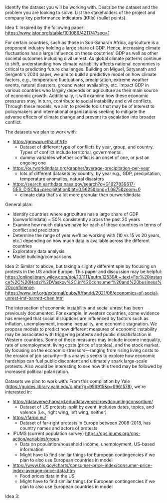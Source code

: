 Identify the dataset you will be working with. Describe the dataset and the problem you are looking to solve. List the stakeholders of the project and company key performance indicators (KPIs) (bullet points).

Idea 1:
Inspired by the following paper: https://www.jstor.org/stable/10.1086/421174?seq=1

For certain countries, such as those in Sub-Saharan Africa, agriculture is a proponent industry holding a large share of GDP. Hence, increasing climate fluctuations has a large influence on these coutnries' GDP as well as other societal outcomes including civil unrest. As global climate patterns continue to shift, understanding how climate variability affects national economies is critical to predicting future challenges. Building on Miguel, Satyanath and  Sergenti's 2004 paper, we aim to build a predictive model on how climate factors, e.g., temperature fluctuations, precipitation, extreme weather events, natural disasters, ground water availability, etc. impact GDP in various countries who largely depends on agriculture as their main source of economic growth. Additionally, it will examine how these economic pressures may, in turn, contribute to social instability and civil conflicts. Through these models, we aim to provide tools that may be of interest to policymakers and international organizations seeking to mitigate the adverse effects of climate change and prevent its escalation into broader conflict.

The datasets we plan to work with:
 * https://growup.ethz.ch/rfe
   - Dataset of different type of conflicts by year, group, and country. Types of conflict include territorial,  governmental.
   - dummy variables whether conflict is an onset of one, or just an ongoing one
 * https://ourworldindata.org/grapher/average-precipitation-per-year
   - lots of different datasets by country, by year e.g., GDP, precipitation, temperature anomalies, natural disasters 
 * https://search.earthdata.nasa.gov/search?g=G1627839617-GES_DISC&q=precipitation&lat=0.5625&long=1.6875&zoom=0
   - climate data that's a lot more granular than ourworldindata

General plan:
  * Identify countries where agriculture has a large share of GDP (ourworldindata) ~ 50% consistently across the past 20 years
  * Examine how much data we have for each of these countries in terms of conflict and predictors
  * Determine the range of year we'll be working with (10 vs 15 vs 20 years, etc.) depending on how much data is available across the different countries
  * Exploratory data analysis
  * Model building/comparisons
    
Idea 2:
Similar to above, but taking a slightly different spin by focusing on protests in the US and/or Europe. This paper and discussion may be helpful: https://onlinelibrary.wiley.com/doi/10.1111/eufm.12539#:~:text=For%20instance%2C%20Hadzi%2DVaskov%2C,in%20consumer%20and%20business%20confidence.
https://www.imf.org/external/pubs/ft/fandd/2021/08/economics-of-social-unrest-imf-barrett-chen.htm

The intersection of economic instability and social unrest has been previously documented. For example, in western countries, some evidence has emerged that social disruptions are influenced by factors such as inflation, unemployment, income inequality, and economic stagnation. We propose models to predict how different measures of economic instability may be associated with triggering protests and public dissatisfaction in Western countries. Some of these measures may include income inequality, rate of unemployment, living costs (price of staples), and the stock market. By focusing on the economic stressors—ranging from rising living costs to the erosion of job security—this analysis seeks to explore how economic hardships can fuel public discontent and ultimately spark large-scale protests. Also would be interesting to see how this trend may be followed by increased political polarization. 

Datasets we plan to work with:
From this compilation by Yale (https://guides.library.yale.edu/c.php?g=956915&p=6961578), we're interested in:
 * https://dataverse.harvard.edu/dataverse/crowdcountingconsortium/
   - Dataset of US protests, split by event, includes dates, topics, and valence (i.e., right wing, left wing, neither)
 * https://farpo.eu/
   - Dataset of far-right protests in Europe between 2008-2018, has country names and actors of protests
 * IPUMS (current population survey) https://cps.ipums.org/cps-action/variables/group
   - Data on population/household income, unemployment, US-based information
   - Might have to find similar things for European contingencies if we plan to also use European countries in model
 * https://www.bls.gov/charts/consumer-price-index/consumer-price-index-average-price-data.htm
   - Food prices data in the US
   - Might have to find similar things for European contingencies if we plan to also use European countries in model


Idea 3:

